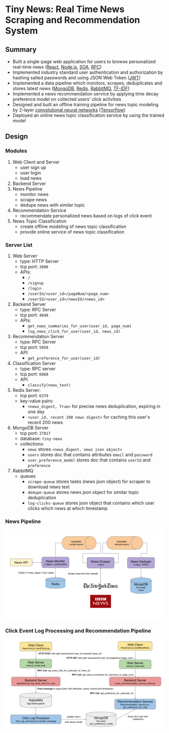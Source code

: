 # Tiny News: Real Time News Scraping and Recommendation System

## Summary

* Built a single-page web application for users to browse personalized real-time news ([React][react], [Node.js][node.js], [SOA][soa], [RPC][rpc])
* Implemented industry standard user authentication and authorization by hashing salted passwords and using JSON Web Token ([JWT][jwt])
* Implemented a data pipeline which monitors, scrapes, deduplicates and stores latest news ([MongoDB][mongodb], [Redis][redis], [RabbitMQ][rabbitmq], [TF-IDF][tf-idf])
* Implemented a news recommendation service by applying time decay preference model on collected users' click activities
* Designed and built an offline training pipeline for news topic modeling by 2-layer [convolutional neural networks][cnn] ([Tensorflow][tensorflow])
* Deployed an online news topic classification service by using the trained model

[react]: https://reactjs.org/
[node.js]: https://nodejs.org/en/
[soa]: https://en.wikipedia.org/wiki/Service-oriented_architecture
[rpc]: https://en.wikipedia.org/wiki/Remote_procedure_call
[jwt]: https://en.wikipedia.org/wiki/JSON_Web_Token
[mongodb]: https://www.mongodb.com/
[redis]: https://redis.io/
[rabbitmq]: https://www.rabbitmq.com/
[tf-idf]: https://en.wikipedia.org/wiki/Tf%E2%80%93idf
[cnn]: https://en.wikipedia.org/wiki/Convolutional_neural_network
[tensorflow]: https://www.tensorflow.org/

## Design

### Modules

1. Web Client and Server
    * user sign up
    * user login
    * load news
2. Backend Server
3. News Pipeline
    * monitor news
    * scrape news
    * dedupe news with similar topic
4. Recommendation Service
    * recommendate personalized news based on logs of click event
5. News Topic Classification
    * create offline modeling of news topic classification
    * provide online service of news topic classification

### Server List

1. Web Server
    * type: HTTP Server
    * tcp port: `3000`
    * APIs:
      * `/`
      * `/signup`
      * `/login`
      * `/userId/<user_id>/pageNum/<page_num>`
      * `/userId/<user_id>/newsId/<news_id>`
2. Backend Server
    * type: RPC Server
    * tcp port: `4040`
    * APIs:
      * `get_news_summaries_for_user(user_id, page_num)`
      * `log_news_click_for_user(user_id, news_id)`
3. Recommendation Server
    * type: RPC Server
    * tcp port: `5050`
    * API:
      * `get_preference_for_user(user_id)`
4. Classification Server
    * type: RPC server
    * tcp port: `6060`
    * API:
      * `classify(news_text)`
5. Redis Server:
    * tcp port: `6379`
    * key-value pairs:
      * `<news_digest, True>` for precise news deduplication, expiring in one day
      * `<user_id, recent 200 news digest>` for caching this user's recent 200 news
6. MongoDB Server
    * tcp port: `27017`
    * database: `tiny-news`
    * collections:
      * `news` stores `<news_digest, news json object>`
      * `users` stores doc that contains attributes `email` and `password`
      * `user_preference_model` stores doc that contains `userId` and `preference`
7. RabbitMQ‎
    * queues
      * `scrape-queue` stores tasks (news json object) for scraper to download news text
      * `dedupe-queue` stores news json object for similar topic deduplication
      * `log-clicks-queue` stores json object that contains which user clicks which news at which timestamp

### News Pipeline

![news_pipeline]

### Click Event Log Processing and Recommendation Pipeline

![click_log]

[news_pipeline]: doc/news_pipeline.svg "News Pipeline"
[click_log]: doc/click_log_recommendation.svg "Click Event Log Processing and Recommendation Pipeline"
